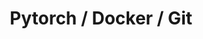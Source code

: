 ---
# file: !my-blog.md
layout: list
title: Pytorch / Docker / Git
slug: pytorch-docker-git
menu: true
permalink: /pytorch-docker-git/
order: 3
sitemap: false
description: >
    Docker Git Pytorch 와 관련된 게시물이 업로드 됩니다.      
# accent_color: rgb(38,139,210)
accent_image: /assets/img/catagorys/torch.jpg
#   background: rgb(32,32,32)
#   overlay:    false
---
